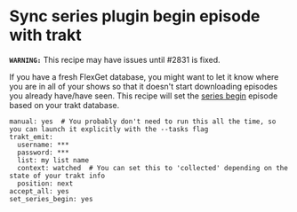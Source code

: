 # Sync series plugin begin episode with trakt

**`WARNING:`** This recipe may have issues until #2831 is fixed.

If you have a fresh FlexGet database, you might want to let it know where you are in all of your shows so that it doesn't start downloading episodes you already have/have seen. This recipe will set the [series begin](/Plugins/series/begin) episode based on your trakt database.

```
manual: yes  # You probably don't need to run this all the time, so you can launch it explicitly with the --tasks flag
trakt_emit:
  username: ***
  password: ***
  list: my list name
  context: watched  # You can set this to 'collected' depending on the state of your trakt info
  position: next
accept_all: yes
set_series_begin: yes
```
